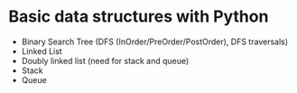 # Basic data structures with Python

- Binary Search Tree (DFS (InOrder/PreOrder/PostOrder), DFS traversals)
- Linked List
- Doubly linked list (need for stack and queue)
- Stack
- Queue
